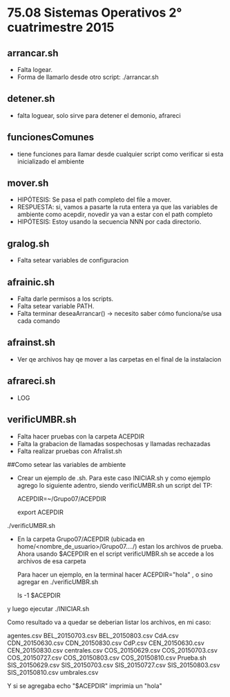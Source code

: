 # 75.08 Sistemas Operativos 2° cuatrimestre 2015


## arrancar.sh

* Falta logear.
* Forma de llamarlo desde otro script: ./arrancar.sh <comando a arrancar> <comando que lo llama>
 
## detener.sh
* falta loguear, solo sirve para detener el demonio, afrareci

## funcionesComunes
* tiene funciones para llamar desde cualquier script como verificar si esta inicializado el ambiente

## mover.sh
* HIPÓTESIS: Se pasa el path completo del file a mover.
* RESPUESTA: si, vamos a pasarte la ruta entera ya que las variables de ambiente como acepdir, novedir ya van a estar con el path completo
* HIPÓTESIS: Estoy usando la secuencia NNN por cada directorio.

## gralog.sh
* Falta setear variables de configuracion

## afrainic.sh
* Falta darle permisos a los scripts. 
* Falta setear variable PATH.
* Falta terminar deseaArrancar() -> necesito saber cómo funciona/se usa cada comando

## afrainst.sh

* Ver qe archivos hay qe mover a las carpetas en el final de la instalacion

## afrareci.sh
* LOG

## verificUMBR.sh
* Falta hacer pruebas con la carpeta ACEPDIR
* Falta la grabacion de llamadas sospechosas y llamadas rechazadas
* Falta realizar pruebas con Afralist.sh


##Como setear las variables de ambiente

* Crear un ejemplo de .sh. Para este caso INICIAR.sh y como ejemplo agrego lo siguiente adentro, siendo verificUMBR.sh un script del TP:

  ACEPDIR=~/Grupo07/ACEPDIR

  export ACEPDIR

 ./verificUMBR.sh

* En la carpeta Grupo07/ACEPDIR (ubicada en home/<nombre_de_usuario>/Grupo07..../) estan los archivos de prueba. Ahora usando $ACEPDIR en el script verificUMBR.sh se accede a los archivos de esa carpeta



  Para hacer un ejemplo, en la terminal hacer ACEPDIR="hola" , o sino agregar en ./verificUMBR.sh 

    ls -1 $ACEPDIR

y luego ejecutar ./INICIAR.sh

Como resultado va a quedar se deberian listar los archivos, en mi caso:

agentes.csv
BEL_20150703.csv
BEL_20150803.csv
CdA.csv
CDN_20150630.csv
CDN_20150830.csv
CdP.csv
CEN_20150630.csv
CEN_20150830.csv
centrales.csv
COS_20150629.csv
COS_20150703.csv
COS_20150727.csv
COS_20150803.csv
COS_20150810.csv
Prueba.sh
SIS_20150629.csv
SIS_20150703.csv
SIS_20150727.csv
SIS_20150803.csv
SIS_20150810.csv
umbrales.csv

Y si se agregaba echo "$ACEPDIR" imprimia un "hola"
